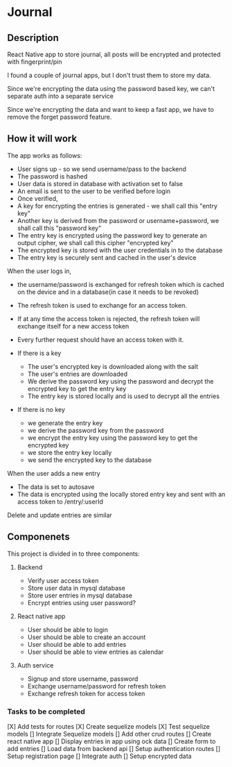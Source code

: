 # Journal

## Description

React Native app to store journal, all posts will be encrypted and protected with fingerprint/pin

I found a couple of journal apps, but I don't trust them to store my data.

Since we're encrypting the data using the password based key, we can't separate auth into a separate service

Since we're encrypting the data and want to keep a fast app, we have to remove the forget password feature.

## How it will work

The app works as follows:

-   User signs up - so we send username/pass to the backend
-   The password is hashed
-   User data is stored in database with activation set to false
-   An email is sent to the user to be verified before login
-   Once verified,
-   A key for encrypting the entries is generated - we shall call this "entry key"
-   Another key is derived from the password or username+password, we shall call this "password key"
-   The entry key is encrypted using the password key to generate an output cipher, we shall call this cipher "encrypted key"
-   The encrypted key is stored with the user credentials in to the database
-   The entry key is securely sent and cached in the user's device

When the user logs in,

-   the username/password is exchanged for refresh token which is cached on the device and in a database(in case it needs to be revoked)
-   The refresh token is used to exchange for an access token.
-   If at any time the access token is rejected, the refresh token will exchange itself for a new access token
-   Every further request should have an access token with it.

-   If there is a key
    -   The user's encrypted key is downloaded along with the salt
    -   The user's entries are downloaded
    -   We derive the password key using the password and decrypt the encrypted key to get the entry key
    -   The entry key is stored locally and is used to decrypt all the entries
-   If there is no key
    -   we generate the entry key
    -   we derive the password key from the password
    -   we encrypt the entry key using the password key to get the encrypted key
    -   we store the entry key locally
    -   we send the encrypted key to the database

When the user adds a new entry

-   The data is set to autosave
-   The data is encrypted using the locally stored entry key and sent with an access token to /entry/:userId

Delete and update entries are similar

## Componenets

This project is divided in to three components:

1. Backend
    - Verify user access token
    - Store user data in mysql database
    - Store user entries in mysql database
    - Encrypt entries using user password?
2. React native app

    - User should be able to login
    - User should be able to create an account
    - User should be able to add entries
    - User should be able to view entries as calendar

3. Auth service
    - Signup and store username, password
    - Exchange username/password for refresh token
    - Exchange refresh token for access token

### Tasks to be completed

[X] Add tests for routes
[X] Create sequelize models
[X] Test sequelize models
[] Integrate Sequelize models
[] Add other crud routes
[] Create react native app
[] Display entries in app using ock data
[] Create form to add entries
[] Load data from backend api
[] Setup authentication routes
[] Setup registration page
[] Integrate auth
[] Setup encrypted data
